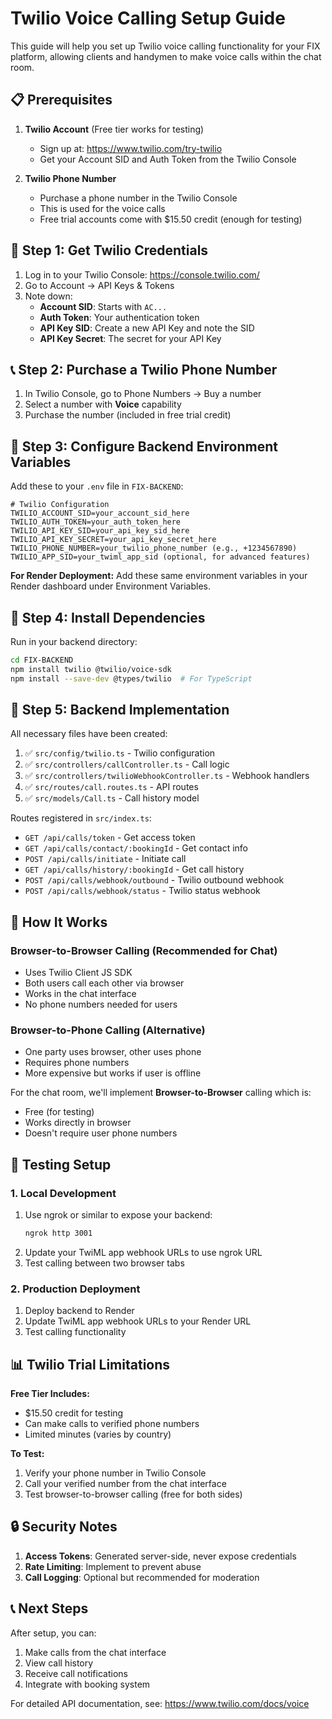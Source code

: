 # Twilio Voice Calling Setup Guide

This guide will help you set up Twilio voice calling functionality for your FIX platform, allowing clients and handymen to make voice calls within the chat room.

## 📋 Prerequisites

1. **Twilio Account** (Free tier works for testing)
   - Sign up at: https://www.twilio.com/try-twilio
   - Get your Account SID and Auth Token from the Twilio Console

2. **Twilio Phone Number**
   - Purchase a phone number in the Twilio Console
   - This is used for the voice calls
   - Free trial accounts come with $15.50 credit (enough for testing)

## 🔧 Step 1: Get Twilio Credentials

1. Log in to your Twilio Console: https://console.twilio.com/
2. Go to Account → API Keys & Tokens
3. Note down:
   - **Account SID**: Starts with `AC...`
   - **Auth Token**: Your authentication token
   - **API Key SID**: Create a new API Key and note the SID
   - **API Key Secret**: The secret for your API Key

## 📞 Step 2: Purchase a Twilio Phone Number

1. In Twilio Console, go to Phone Numbers → Buy a number
2. Select a number with **Voice** capability
3. Purchase the number (included in free trial credit)

## 🔐 Step 3: Configure Backend Environment Variables

Add these to your `.env` file in `FIX-BACKEND`:

```env
# Twilio Configuration
TWILIO_ACCOUNT_SID=your_account_sid_here
TWILIO_AUTH_TOKEN=your_auth_token_here
TWILIO_API_KEY_SID=your_api_key_sid_here
TWILIO_API_KEY_SECRET=your_api_key_secret_here
TWILIO_PHONE_NUMBER=your_twilio_phone_number (e.g., +1234567890)
TWILIO_APP_SID=your_twiml_app_sid (optional, for advanced features)
```

**For Render Deployment:**
Add these same environment variables in your Render dashboard under Environment Variables.

## 🚀 Step 4: Install Dependencies

Run in your backend directory:
```bash
cd FIX-BACKEND
npm install twilio @twilio/voice-sdk
npm install --save-dev @types/twilio  # For TypeScript
```

## 📝 Step 5: Backend Implementation

All necessary files have been created:
1. ✅ `src/config/twilio.ts` - Twilio configuration
2. ✅ `src/controllers/callController.ts` - Call logic
3. ✅ `src/controllers/twilioWebhookController.ts` - Webhook handlers
4. ✅ `src/routes/call.routes.ts` - API routes
5. ✅ `src/models/Call.ts` - Call history model

Routes registered in `src/index.ts`:
- `GET /api/calls/token` - Get access token
- `GET /api/calls/contact/:bookingId` - Get contact info
- `POST /api/calls/initiate` - Initiate call
- `GET /api/calls/history/:bookingId` - Get call history
- `POST /api/calls/webhook/outbound` - Twilio outbound webhook
- `POST /api/calls/webhook/status` - Twilio status webhook

## 🎯 How It Works

### Browser-to-Browser Calling (Recommended for Chat)
- Uses Twilio Client JS SDK
- Both users call each other via browser
- Works in the chat interface
- No phone numbers needed for users

### Browser-to-Phone Calling (Alternative)
- One party uses browser, other uses phone
- Requires phone numbers
- More expensive but works if user is offline

For the chat room, we'll implement **Browser-to-Browser** calling which is:
- Free (for testing)
- Works directly in browser
- Doesn't require user phone numbers

## 🧪 Testing Setup

### 1. Local Development
1. Use ngrok or similar to expose your backend:
   ```bash
   ngrok http 3001
   ```
2. Update your TwiML app webhook URLs to use ngrok URL
3. Test calling between two browser tabs

### 2. Production Deployment
1. Deploy backend to Render
2. Update TwiML app webhook URLs to your Render URL
3. Test calling functionality

## 📊 Twilio Trial Limitations

**Free Tier Includes:**
- $15.50 credit for testing
- Can make calls to verified phone numbers
- Limited minutes (varies by country)

**To Test:**
1. Verify your phone number in Twilio Console
2. Call your verified number from the chat interface
3. Test browser-to-browser calling (free for both sides)

## 🔒 Security Notes

1. **Access Tokens**: Generated server-side, never expose credentials
2. **Rate Limiting**: Implement to prevent abuse
3. **Call Logging**: Optional but recommended for moderation

## 📞 Next Steps

After setup, you can:
1. Make calls from the chat interface
2. View call history
3. Receive call notifications
4. Integrate with booking system

For detailed API documentation, see: https://www.twilio.com/docs/voice

